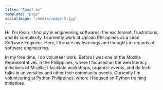 ```yaml
---
title: "About me"
template: "page"
socialImage: "/media/image-2.jpg"
---
```


Hi! I'm Ryan. I find joy in engineering softwares; the excitement, frustrations, and its complexity. I currently work at Uploan Philippines as a Lead Software Engineer. Here, I'll share my learnings and thoughts in regards of software engineering.

In my free time, I do volunteer work. Before I was one of the Mozilla Representatives in the Philippines, where I focused on the web literacy initiatives of Mozilla; I facilitate workshops, organize events, and do tech talks in universities and other tech community events. Currently I'm volunteering at Python Philippines, where I focused on Python training initiatives.
